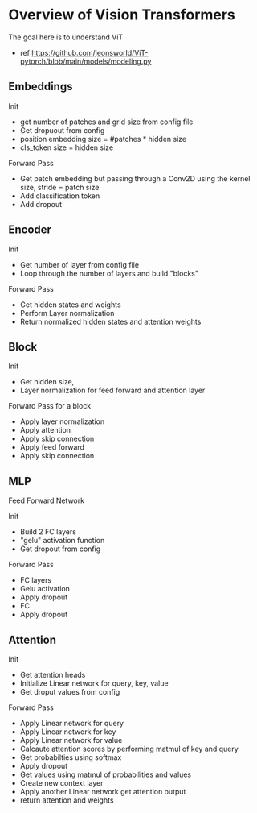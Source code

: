 # Overview of Vision Transformers

The goal here is to understand ViT

- ref https://github.com/jeonsworld/ViT-pytorch/blob/main/models/modeling.py

## Embeddings

Init
- get number of patches and grid size from config file
- Get dropuout from config
- position embedding size = #patches * hidden size
- cls_token size = hidden size

Forward Pass
- Get patch embedding but passing through a Conv2D using the kernel size, stride = patch size
- Add classification token
- Add dropout

## Encoder

Init
- Get number of layer from config file
- Loop through the number of layers and build "blocks"

Forward Pass
- Get hidden states and weights
- Perform Layer normalization 
- Return normalized hidden states and attention weights

## Block

Init
- Get hidden size, 
- Layer normalization for feed forward and attention layer

Forward Pass for a block
- Apply layer normalization
- Apply attention
- Apply skip connection
- Apply feed forward
- Apply skip connection

## MLP

Feed Forward Network

Init
- Build 2 FC layers 
- "gelu" activation function
- Get dropout from config

Forward Pass 
- FC layers
- Gelu activation
- Apply dropout
- FC 
- Apply dropout


## Attention

Init
- Get attention heads
- Initialize Linear network for query, key, value
- Get droput values from config

Forward Pass 
- Apply Linear network for query
- Apply Linear network for key
- Apply Linear network for value
- Calcaute attention scores by performing matmul of key and query 
- Get probabilties using softmax
- Apply dropout 
- Get values using matmul of probabilities and values
- Create new context layer
- Apply another Linear network get attention output
- return attention and weights



